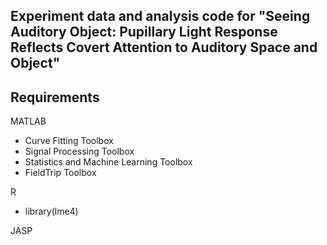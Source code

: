 ## Experiment data and analysis code for "Seeing Auditory Object: Pupillary Light Response Reflects Covert Attention to Auditory Space and Object"


## Requirements

MATLAB
- Curve Fitting Toolbox
- Signal Processing Toolbox
- Statistics and Machine Learning Toolbox
- FieldTrip Toolbox

R
- library(lme4)

JASP


